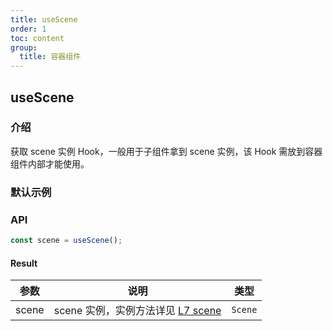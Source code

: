 ```yaml
---
title: useScene
order: 1
toc: content
group:
  title: 容器组件
---
```


## useScene

### 介绍

获取 scene 实例 Hook，一般用于子组件拿到 scene 实例，该 Hook 需放到容器组件内部才能使用。

### 默认示例

<code src="./demos/default.tsx" defaultShowCode></code>

### API

```ts
const scene = useScene();
```

#### Result

| 参数  | 说明                                                                        | 类型    |
| ----- | --------------------------------------------------------------------------- | ------- |
| scene | scene 实例，实例方法详见 [L7 scene](https://l7.antv.antgroup.com/api/scene) | `Scene` |
